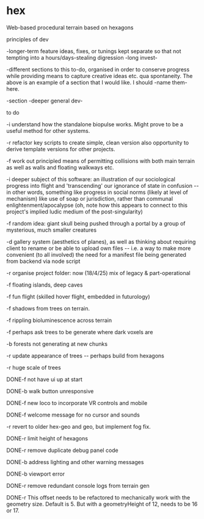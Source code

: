 # hex
Web-based procedural terrain based on hexagons

principles of dev

-longer-term feature ideas, fixes, or tunings
    kept separate so that not tempting into a 
    hours/days-stealing digression -long invest-

-different sections to this to-do, organised in order to 
    conserve progress while providing means to capture
    creative ideas etc. qua spontaneity. The above is
    an example of a section that I would like. I should
    -name them- here.

-section -deeper general dev-



to do

-i understand how the standalone biopulse works. Might prove
    to be a useful method for other systems.

-r refactor key scripts to create simple, clean version
    also opportunity to derive template versions for other projects.

-f work out principled means of permitting collisions with both
    main terrain as well as walls and floating walkways etc.

-i deeper subject of this software: an illustration of our
    sociological progress into flight and 'transcending' our
    ignorance of state in confusion -- in other words, something
    like progress in social norms (likely at level of mechanism)
    like use of soap or jurisdiction, rather than communal 
    enlightenment/apocalypse (oh, note how this appears to
    connect to this project's implied ludic medium of the
    post-singularity)

-f random idea: giant skull being pushed through a portal by
    a group of mysterious, much smaller creatures

-d gallery system (aesthetics of planes), as well as thinking about
    requiring client to rename or be able to upload own files --
    i.e. a way to make more convenient (to all involved) the need
    for a manifest file being generated from backend via node script

-r organise project folder: now (18/4/25) mix of legacy & part-operational

-f floating islands, deep caves

-f fun flight (skilled hover flight, embedded in futurology)

-f shadows from trees on terrain.

-f rippling bioluminescence across terrain

-f perhaps ask trees to be generate where dark voxels are

-b forests not generating at new chunks

-r update appearance of trees -- perhaps build from hexagons

-r huge scale of trees

DONE-f not have ui up at start

DONE-b walk button unresponsive

DONE-f new loco to incorporate VR controls and mobile

DONE-f welcome message for no cursor and sounds

-r revert to older hex-geo and geo, but implement fog fix.

DONE-r limit height of hexagons

DONE-r remove duplicate debug panel code

DONE-b address lighting and other warning messages

DONE-b viewport error

DONE-r remove redundant console logs from terrain gen

DONE-r  This offset needs to be refactored to mechanically
    work with the geometry size. Default is 5. But with
    a geometryHeight of 12, needs to be 16 or 17.